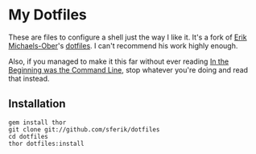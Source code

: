 # My Dotfiles
These are files to configure a shell just the way I like it. It's a fork of
[Erik Michaels-Ober](https://github.com/sferik)'s
[dotfiles](https://github.com/sferik/dotfiles). I can't recommend his work 
highly enough.

Also, if you managed to make it this far without ever reading [In the Beginning was
the Command Line](http://www.cryptonomicon.com/beginning.html), stop whatever
you're doing and read that instead.

## Installation
    gem install thor
    git clone git://github.com/sferik/dotfiles
    cd dotfiles
    thor dotfiles:install

